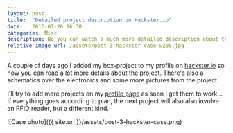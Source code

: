 ```yaml
---
layout: post
title:  "Detailed project description on Hackster.io"
date:   2016-01-26 16:30
categories: Misc
description: No you can watch a much more detailed description about the box project on Hackster.io
relative-image-url: /assets/post-3-hackster-case-w200.jpg
---
```


A couple of days ago I added my box-project to my profile on [hackster.io] so now you can read a lot more details about the project. There's also a schematics over the electronics and some more pictures from the project.

I'll try to add more projects on my [profile page] as soon I get them to work... If everything goes according to plan, the next project will also also involve an RFID reader, but a different kind.  

![Case photo]({{ site.url }}/assets/post-3-hackster-case.png)

[hackster.io]:			http://hackster.io/
[profile page]:			https://www.hackster.io/pstigenberg



